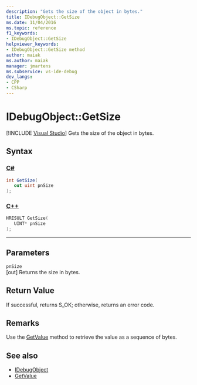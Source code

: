 ```yaml
---
description: "Gets the size of the object in bytes."
title: IDebugObject::GetSize
ms.date: 11/04/2016
ms.topic: reference
f1_keywords:
- IDebugObject::GetSize
helpviewer_keywords:
- IDebugObject::GetSize method
author: maiak
ms.author: maiak
manager: jmartens
ms.subservice: vs-ide-debug
dev_langs:
- CPP
- CSharp
---
```

# IDebugObject::GetSize

 [!INCLUDE [Visual Studio](~/includes/applies-to-version/vs-windows-only.md)]
Gets the size of the object in bytes.

## Syntax

### [C#](#tab/csharp)
```csharp
int GetSize(
   out uint pnSize
);
```
### [C++](#tab/cpp)
```cpp
HRESULT GetSize( 
   UINT* pnSize
);
```
---

## Parameters
`pnSize`\
[out] Returns the size in bytes.

## Return Value
 If successful, returns S_OK; otherwise, returns an error code.

## Remarks
 Use the [GetValue](../../../extensibility/debugger/reference/idebugobject-getvalue.md) method to retrieve the value as a sequence of bytes.

## See also
- [IDebugObject](../../../extensibility/debugger/reference/idebugobject.md)
- [GetValue](../../../extensibility/debugger/reference/idebugobject-getvalue.md)
